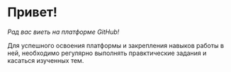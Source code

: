 # Привет!

*Рад вас виеть на платформе GitHub!*

Для успешного освоения платформы и закрепления навыков работы в ней, необходимо регулярно выполнять правктические задания и касаться изученных тем.
